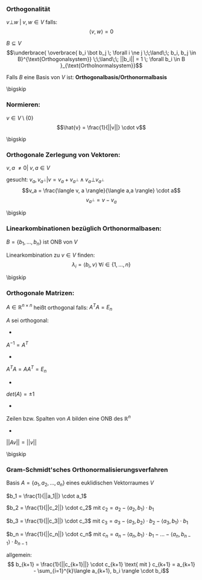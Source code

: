 ### Orthogonalität
$v \bot w \;| \; v,w \in V$ falls:
$$\langle v, w \rangle = 0$$



$B \subseteq V$
$$\underbrace{
\overbrace{
b_i \bot b_j \; \forall i \ne j \;\;\land\;\; b_i, b_j \in B}^{\text{Orthogonalsystem}}
\;\;\land\;\; ||b_i|| = 1 \; \forall b_i \in B
}_{\text{Ortholnormalsystem}}$$

Falls $B$ eine Basis von $V$ ist: **Orthogonalbasis/Orthonormalbasis**

\bigskip

### Normieren:

$v \in V \setminus \{0\}$
$$\hat{v} = \frac{1}{||v||} \cdot v$$

\bigskip

### Orthogonale Zerlegung von Vektoren:

$v,a \; \ne 0 |\; v,a \in V$

gesucht:
$v_a, v_{a^\bot} | v = v_a + v_{a^\bot} \land v_a \bot v_{a^\bot}$
$$v_a = \frac{\langle v, a \rangle}{\langle a,a \rangle} \cdot a$$
$$v_{a^\bot} = v-v_a$$

\bigskip

### Linearkombinationen bezüglich Orthonormalbasen:

$B = \{b_1, \ldots, b_n\}$ ist ONB von $V$

Linearkombination  zu $v \in V$ finden:
$$\lambda_i = \langle b_i, v \rangle \;\forall i \in \{1,\ldots,n\}$$

\bigskip

### Orthogonale Matrizen:

$A \in \mathbb{R}^{n \times n}$ heißt orthogonal falls:
$A^TA = E_n$

$A$ sei orthogonal:

* 
$A^{-1} = A^T$

* 
$A^T A = A A^T = E_n$

*
$det(A) = \pm 1$

* 
Zeilen bzw. Spalten von $A$ bilden eine ONB des $\mathbb{R}^n$

* 
$||Av|| = ||v||$

\bigskip

### Gram-Schmidt'sches Orthonormalisierungsverfahren

Basis 
$A = \{a_1,a_2, \ldots, a_n\}$ eines euklidischen Vektorraumes $V$

$b_1 = \frac{1}{||a_1||} \cdot a_1$

$b_2  = \frac{1}{||c_2||}  \cdot c_2$ mit $c_2 = a_2 - \langle a_2, b_1 \rangle \cdot b_1$

$b_3 = \frac{1}{||c_3||} \cdot c_3$ mit $c_3 = a_3 - \langle a_3, b_2 \rangle \cdot b_2 - \langle a_3, b_1 \rangle \cdot b_1$

$b_n = \frac{1}{||c_n||} \cdot c_n$ mit $c_n = a_n -  \langle a_n, b_1 \rangle \cdot b_1 - \ldots - \langle a_n, b_{n-1} \rangle \cdot b_{n-1}$

allgemein: $$
b_{k+1} = \frac{1}{||c_{k+1}||} \cdot c_{k+1} \text{ mit } c_{k+1} = a_{k+1} - \sum_{i=1}^{k}\langle a_{k+1}, b_i \rangle \cdot b_i$$
